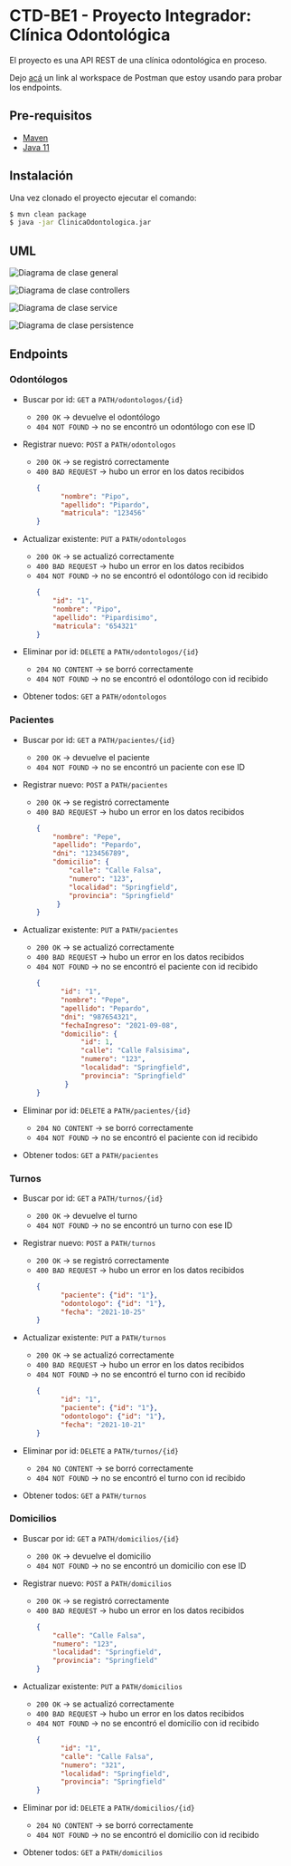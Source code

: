 # CTD-BE1 - Proyecto Integrador: Clínica Odontológica

El proyecto es una API REST de una clínica odontológica en proceso.

Dejo [acá](https://warped-crescent-106069.postman.co/workspace/BackEnd-1~86fad456-7df1-4638-9fa4-89653e0b159b/overview)
un link al workspace de Postman que estoy usando para probar los endpoints.

## Pre-requisitos
- [Maven](https://maven.apache.org/download.cgi)
- [Java 11](https://www.oracle.com/java/technologies/downloads/#java11)

## Instalación
Una vez clonado el proyecto ejecutar el comando:
```bash
$ mvn clean package
$ java -jar ClinicaOdontologica.jar
```

## UML

![Diagrama de clase general](diagrams/diagrama-de-clase-paquetes.png)

![Diagrama de clase controllers](diagrams/diagrama-de-clase-controller.png)

![Diagrama de clase service](diagrams/diagrama-de-clase-service.png)

![Diagrama de clase persistence](diagrams/diagrama-de-clase-persistence.png)

## Endpoints
### Odontólogos
  - Buscar por id: `GET` a `PATH/odontologos/{id}`
      - `200 OK` → devuelve el odontólogo
      - `404 NOT FOUND` → no se encontró un odontólogo con ese ID


  - Registrar nuevo: `POST` a `PATH/odontologos`
      - `200 OK` → se registró correctamente
      - `400 BAD REQUEST` → hubo un error en los datos recibidos
          ```json
          {
                "nombre": "Pipo",
                "apellido": "Pipardo",
                "matricula": "123456"
          }
          ```
        
  - Actualizar existente: `PUT` a `PATH/odontologos`
      - `200 OK` → se actualizó correctamente
      - `400 BAD REQUEST` → hubo un error en los datos recibidos
      - `404 NOT FOUND` → no se encontró el odontólogo con id recibido
          ```json
        {
              "id": "1",
              "nombre": "Pipo",
              "apellido": "Pipardisimo",
              "matricula": "654321"
        }
          ```
        
  - Eliminar por id: `DELETE` a `PATH/odontologos/{id}`
      - `204 NO CONTENT` → se borró correctamente
      - `404 NOT FOUND` → no se encontró el odontólogo con id recibido


  - Obtener todos: `GET` a `PATH/odontologos`


### Pacientes

- Buscar por id: `GET` a `PATH/pacientes/{id}`
  - `200 OK` → devuelve el paciente
  - `404 NOT FOUND` → no se encontró un paciente con ese ID


- Registrar nuevo: `POST` a `PATH/pacientes`
  - `200 OK` → se registró correctamente
  - `400 BAD REQUEST` → hubo un error en los datos recibidos
      ```json
    {
          "nombre": "Pepe",
          "apellido": "Pepardo",
          "dni": "123456789",
          "domicilio": {
              "calle": "Calle Falsa",
              "numero": "123",
              "localidad": "Springfield",
              "provincia": "Springfield"
           }
    }
      ```
    
- Actualizar existente: `PUT` a `PATH/pacientes`
  - `200 OK` → se actualizó correctamente
  - `400 BAD REQUEST` → hubo un error en los datos recibidos
  - `404 NOT FOUND` → no se encontró el paciente con id recibido
    ```json
    {
          "id": "1",
          "nombre": "Pepe",
          "apellido": "Pepardo",
          "dni": "987654321",
          "fechaIngreso": "2021-09-08",
          "domicilio": {
               "id": 1,
               "calle": "Calle Falsisima",
               "numero": "123",
               "localidad": "Springfield",
               "provincia": "Springfield"
           }
    }
    ```
    
- Eliminar por id: `DELETE` a `PATH/pacientes/{id}`
  - `204 NO CONTENT` → se borró correctamente
  - `404 NOT FOUND` → no se encontró el paciente con id recibido


- Obtener todos: `GET` a `PATH/pacientes`


### Turnos
    
- Buscar por id: `GET` a `PATH/turnos/{id}`
  - `200 OK` → devuelve el turno
  - `404 NOT FOUND` → no se encontró un turno con ese ID


- Registrar nuevo: `POST` a `PATH/turnos`
  - `200 OK` → se registró correctamente
  - `400 BAD REQUEST` → hubo un error en los datos recibidos
    ```json
    {
          "paciente": {"id": "1"},
          "odontologo": {"id": "1"},
          "fecha": "2021-10-25"
    }
    ```

- Actualizar existente: `PUT` a `PATH/turnos`
    - `200 OK` → se actualizó correctamente
    - `400 BAD REQUEST` → hubo un error en los datos recibidos
    - `404 NOT FOUND` → no se encontró el turno con id recibido
      ```json
      {
            "id": "1",
            "paciente": {"id": "1"},
            "odontologo": {"id": "1"},
            "fecha": "2021-10-21"
      }
      ```
    
- Eliminar por id: `DELETE` a `PATH/turnos/{id}`
  - `204 NO CONTENT` → se borró correctamente
  - `404 NOT FOUND` → no se encontró el turno con id recibido


- Obtener todos: `GET` a `PATH/turnos`


### Domicilios

- Buscar por id: `GET` a `PATH/domicilios/{id}`
    - `200 OK` → devuelve el domicilio
    - `404 NOT FOUND` → no se encontró un domicilio con ese ID


- Registrar nuevo: `POST` a `PATH/domicilios`
    - `200 OK` → se registró correctamente
    - `400 BAD REQUEST` → hubo un error en los datos recibidos
        ```json
      {
            "calle": "Calle Falsa",
            "numero": "123",
            "localidad": "Springfield",
            "provincia": "Springfield"
      }
        ```

- Actualizar existente: `PUT` a `PATH/domicilios`
    - `200 OK` → se actualizó correctamente
    - `400 BAD REQUEST` → hubo un error en los datos recibidos
    - `404 NOT FOUND` → no se encontró el domicilio con id recibido
      ```json
      {
            "id": "1",
            "calle": "Calle Falsa",
            "numero": "321",
            "localidad": "Springfield",
            "provincia": "Springfield"
      }
      ```

- Eliminar por id: `DELETE` a `PATH/domicilios/{id}`
    - `204 NO CONTENT` → se borró correctamente
    - `404 NOT FOUND` → no se encontró el domicilio con id recibido


- Obtener todos: `GET` a `PATH/domicilios`
